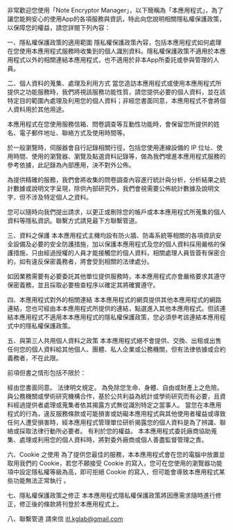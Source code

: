 非常歡迎您使用「Note Encryptor Manager」，以下簡稱為「本應用程式」，為了讓您能夠安心的使用App的各項服務與資訊，特此向您說明相關隱私權保護政策，以保障您的權益，請您詳閱下列內容：


一、隱私權保護政策的適用範圍
隱私權保護政策內容，包括本應用程式如何處理在您使用本應用程式服務時收集到的個人識別資料。隱私權保護政策不適用於本應用程式以外的相關連結本應用程式，也不適用於非本App所委託或參與管理的人員。

二、個人資料的蒐集、處理及利用方式
當您造訪本應用程式或使用本應用程式所提供之功能服務時，我們將視該服務功能性質，請您提供必要的個人資料，並在該特定目的範圍內處理及利用您的個人資料；非經您書面同意，本應用程式不會將個人資料用於其他用途。

本應用程式在您使用服務信箱、問卷調查等互動性功能時，會保留您所提供的姓名、電子郵件地址、聯絡方式及使用時間等。

於一般瀏覽時，伺服器會自行記錄相關行徑，包括您使用連線設備的 IP 位址、使用時間、使用的瀏覽器、瀏覽及點選資料記錄等，做為我們增進本應用程式服務的參考依據，此記錄為內部應用，決不對外公佈。

為提供精確的服務，我們會將收集的問卷調查內容進行統計與分析，分析結果之統計數據或說明文字呈現，除供內部研究外，我們會視需要公佈統計數據及說明文字，但不涉及特定個人之資料。

您可以隨時向我們提出請求，以更正或刪除您的帳戶或本本應用程式所蒐集的個人資料等隱私資訊。聯繫方式請見最下方聯繫管道。

三、資料之保護
本本應用程式主機均設有防火牆、防毒系統等相關的各項資訊安全設備及必要的安全防護措施，加以保護本應用程式及您的個人資料採用嚴格的保護措施，只由經過授權的人員才能接觸您的個人資料，相關處理人員皆簽有保密合約，如有違反保密義務者，將會受到相關的法律處分。

如因業務需要有必要委託其他單位提供服務時，本本應用程式亦會嚴格要求其遵守保密義務，並且採取必要檢查程序以確定其將確實遵守。

四、本應用程式對外的相關連結
本本應用程式的網頁提供其他本應用程式的網路連結，您也可經由本本應用程式所提供的連結，點選進入其他本應用程式。但該連結本應用程式不適用本本應用程式的隱私權保護政策，您必須參考該連結本應用程式中的隱私權保護政策。

五、與第三人共用個人資料之政策
本本應用程式絕不會提供、交換、出租或出售任何您的個人資料給其他個人、團體、私人企業或公務機關，但有法律依據或合約義務者，不在此限。

前項但書之情形包括不限於：

經由您書面同意。
法律明文規定。
為免除您生命、身體、自由或財產上之危險。
與公務機關或學術研究機構合作，基於公共利益為統計或學術研究而有必要，且資料經過提供者處理或蒐集者依其揭露方式無從識別特定之當事人。
當您在本應用程式的行為，違反服務條款或可能損害或妨礙本應用程式與其他使用者權益或導致任何人遭受損害時，經本應用程式管理單位研析揭露您的個人資料是為了辨識、聯絡或採取法律行動所必要者。
有利於您的權益。
本本應用程式委託廠商協助蒐集、處理或利用您的個人資料時，將對委外廠商或個人善盡監督管理之責。

六、Cookie 之使用
為了提供您最佳的服務，本本應用程式會在您的電腦中放置並取用我們的 Cookie，若您不願接受 Cookie 的寫入，您可在您使用的瀏覽器功能項中設定隱私權等級為高，即可拒絕 Cookie 的寫入，但可能會導致本應用程式某些功能無法正常執行 。

七、隱私權保護政策之修正
本本應用程式隱私權保護政策將因應需求隨時進行修正，修正後的條款將刊登於本應用程式上。

八、聯繫管道
請來信 itl.kglab@gmail.com
